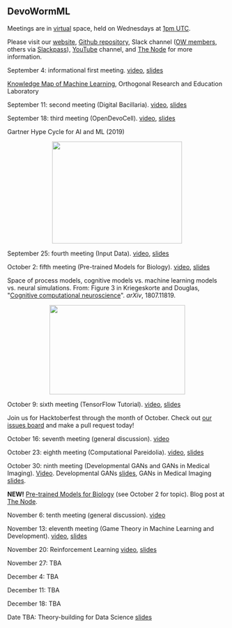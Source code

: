 ## DevoWormML

Meetings are in [virtual](https://tiny.cc/DevoWorm) space, held on Wednesdays at [1pm UTC](https://www.worldtimeserver.com/convert_time_in_UTC.aspx).

Please visit our [website](https://devoworm.weebly.com/), [Github repository](https://github.com/devoworm/DW-ML), Slack channel ([OW members](http://openworm.slack.com/), others via [Slackpass](https://launchpass.com/openworm)), [YouTube](https://www.youtube.com/channel/UChGTq41_rJwmZ1I4j7SezWQ) channel, and [The Node](https://thenode.biologists.com/) for more information. 

September 4: informational first meeting. [video](https://www.youtube.com/watch?v=3ogs0Y6GRk8&t=3s), [slides](https://drive.google.com/open?id=1K1Fmn0GTz1pNIhyyJ0b5Xe_RwPyslU4yRSYW02zlnR4)  

[Knowledge Map of Machine Learning](https://github.com/Orthogonal-Research-Lab/Knowledge-Maps/tree/master/Machine%20Learning
), Orthogonal Research and Education Laboratory

September 11: second meeting (Digital Bacillaria). [video](https://youtu.be/oWFKnQoTKUs), [slides](https://drive.google.com/open?id=1jxpqf9SUJ74abqXvwS21YC4XhsOsnmAFIqCUVq_EZS0)  

September 18: third meeting (OpenDevoCell). [video](https://youtu.be/4oUPqT_685A), [slides](https://docs.google.com/presentation/d/1YYd8eQ8mQm6i4Vy920R4WEHBlnlHzSfV9ZZVgpU4ghw/edit?usp=drivesdk)

Gartner Hype Cycle for AI and ML (2019)
<p align="center">
  <img width="298" height="234" src="https://user-images.githubusercontent.com/19001437/65164955-79849580-da03-11e9-9768-6f113e808775.jpg">
</p>

September 25: fourth meeting (Input Data). [video](https://youtu.be/0zD8e-YGRlg), [slides](https://docs.google.com/presentation/d/1KwiWzh9Gjam8EFo8FyU3Kvam029qOnduUrkivroF7og/edit#slide=id.g6370173ebf_0_31)

October 2: fifth meeting (Pre-trained Models for Biology). [video](https://youtu.be/qJ0R2fa389g), [slides](https://docs.google.com/presentation/d/1UKOkbJHyOCMcXgN_WN7qQJ_g5pr9VsyxzQSdZE990vY/edit#slide=id.g61bd697872_0_0)

Space of process models, cognitive models vs. machine learning models vs. neural simulations. From: Figure 3 in Kriegeskorte and Douglas, "[Cognitive computational neuroscience](https://arxiv.org/abs/1807.11819)". _arXiv_, 1807.11819.
<p align="center">
  <img width="311" height="205" src="https://user-images.githubusercontent.com/19001437/65934766-44e9e400-e3dc-11e9-955e-5689221cf4e0.png">
</p>

October 9: sixth meeting (TensorFlow Tutorial). [video](https://www.youtube.com/watch?v=fgtoMCSJX4Q), [slides](https://docs.google.com/presentation/d/1Ig2FsurPce0UVYOKUmFuQLWzh1TVB1i2cq8fgeeU9Lg/edit#slide=id.p)

Join us for Hacktoberfest through the month of October. Check out [our issues board](https://github.com/devoworm/DW-ML/projects/2) and make a pull request today!

October 16: seventh meeting (general discussion). [video](https://www.youtube.com/watch?v=fB2zYMNOcX0)

October 23: eighth meeting (Computational Pareidolia). [video](https://youtu.be/Br6llVE3Peg), [slides](https://docs.google.com/presentation/d/10Jb4wcdoauhjuJUMLGQHNtbPs2903BlxfZtv8Ai9oL0/edit?usp=sharing)

October 30: ninth meeting (Developmental GANs and GANs in Medical Imaging). [Video](https://www.youtube.com/watch?v=6wR_UQF9I-U). Developmental GANs [slides](https://docs.google.com/presentation/d/1sLkH9PpaM54HMsLbn2MLnJt-soADnvpqoNYN6CfVRmc/edit?usp=sharing), GANs in Medical Imaging [slides](https://docs.google.com/presentation/d/1p5xp6Ci8r6_KbZ9Vd_u7osZwRCGLMbsG5ac4Kau7MD8/edit#slide=id.p).

__NEW!__ [Pre-trained Models for Biology](https://thenode.biologists.com/pre-trained-machine-learning-models-for-developmental-biology/uncategorized/) (see October 2 for topic). Blog post at [The Node](https://thenode.biologists.com/).

November 6: tenth meeting (general discussion). [video](https://www.youtube.com/watch?v=353ER1WXogI)

November 13: eleventh meeting (Game Theory in Machine Learning and Development). [video](https://www.youtube.com/watch?v=xcRgVfYTcLg&t=1s), [slides](https://docs.google.com/presentation/d/1I0dNvCqVT4WPLapFFlLhMJmoGFfp-J4WfCsav5s-TAM/edit#slide=id.p)

November 20: Reinforcement Learning  [video](), [slides](https://docs.google.com/presentation/d/1Zc8FTyTnkiZ6aVBPYUevKt6Q_J-c34gtztXdE-JmG2w/edit#slide=id.g78e715f194_0_79)

November 27: TBA

December 4: TBA

December 11: TBA

December 18: TBA

Date TBA: Theory-building for Data Science  [slides](https://www.researchgate.net/publication/320407552_Theory-building_for_Data_Science?_sg=HNuLFUjdMCGMrCNzXxHRB1IoQF1X3-OXaBP19IciYAAphSC6uGZfw3DlPeNEACpcrrMo6DnqntHOR2qyWRJn2fZ7uvbgzZdMvC4fi4fE.kzX8-r3ryybwuuoYLFH_c_BlzSZiiaHTI_wtBuK18BfYQ1x7p8x2m8ndD1J9I5BFC-SkvPMJ3uJbXuJwGx-YNQ)

